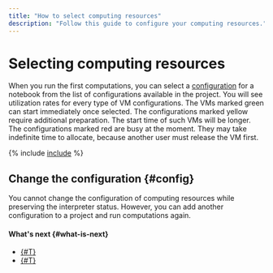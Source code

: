 ```yaml
---
title: "How to select computing resources"
description: "Follow this guide to configure your computing resources."
---
```


# Selecting computing resources

When you run the first computations, you can select a [configuration](../../concepts/configurations.md) for a notebook from the list of configurations available in the project. You will see utilization rates for every type of VM configurations. The VMs marked green can start immediately once selected. The configurations marked yellow require additional preparation. The start time of such VMs will be longer. The configurations marked red are busy at the moment. They may take indefinite time to allocate, because another user must release the VM first.

{% include [include](../../../_includes/datasphere/ui-before-begin.md) %}

## Change the configuration {#config}

You cannot change the configuration of computing resources while preserving the interpreter status. However, you can add another configuration to a project and run computations again.

#### What's next {#what-is-next}

* [{#T}](install-dependencies.md)
* [{#T}](export.md)
